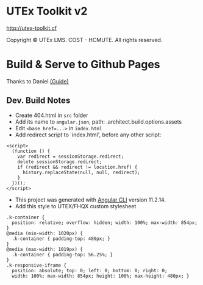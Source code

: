 # UTEx Toolkit v2

http://utex-toolkit.cf

Copyright © UTEx LMS. COST - HCMUTE. All rights reserved.

# Build & Serve to Github Pages

Thanks to Daniel [(Guide)](https://www.smashingmagazine.com/2016/08/sghpa-single-page-app-hack-github-pages)

## Dev. Build Notes

- Create 404.html in `src` folder
- Add its name to `angular.json`, path: <pj-name>.architect.build.options.assets
- Edit `<base href=...>` in `index.html`
- Add redirect script to `index.html', before any other script:

```
<script>
  (function () {
    var redirect = sessionStorage.redirect;
    delete sessionStorage.redirect;
    if (redirect && redirect != location.href) {
      history.replaceState(null, null, redirect);
    }
  })();
</script>
```

- This project was generated with [Angular CLI](https://github.com/angular/angular-cli) version 11.2.14.
- Add this style to UTEX/FHQX custom stylesheet

```
.k-container {
  position: relative; overflow: hidden; width: 100%; max-width: 854px; }
@media (min-width: 1020px) {
  .k-container { padding-top: 480px; }
}
@media (max-width: 1019px) {
  .k-container { padding-top: 56.25%; }
}
.k-responsive-iframe {
  position: absolute; top: 0; left: 0; bottom: 0; right: 0;
  width: 100%; max-width: 854px; height: 100%; max-height: 480px; }
```
